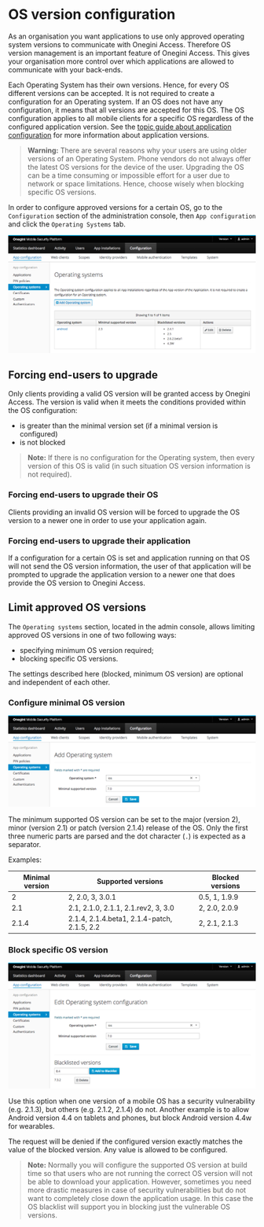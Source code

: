 # OS version configuration

As an organisation you want applications to use only approved operating system versions to communicate with Onegini Access. Therefore OS version management is
an important feature of Onegini Access. This gives your organisation more control over which applications are allowed to communicate with your back-ends.

Each Operating System has their own versions. Hence, for every OS different versions can be accepted. It is not required to create a configuration for an
Operating system. If an OS does not have any configuration, it means that all versions are accepted for this OS. The OS configuration applies to all mobile
clients for a specific OS regardless of the configured application version. See
the [topic guide about application configuration](../../mobile-apps/app-configuration/app-configuration.md) for more information about application versions.

> **Warning:** There are several reasons why your users are using older versions of an Operating System. Phone vendors do not always offer the latest OS versions for the device of the user. Upgrading the OS can be a time consuming or impossible effort for a user due to network or space limitations. Hence, choose wisely when blocking specific OS versions.

In order to configure approved versions for a certain OS, go to the `Configuration` section of the administration console, then `App configuration` and click
the `Operating Systems` tab.

![List of Operating Systems](img/oauth-config-platforms.png)

## Forcing end-users to upgrade

Only clients providing a valid OS version will be granted access by Onegini Access. The version is valid when it meets the conditions provided within the OS
configuration:

- is greater than the minimal version set (if a minimal version is configured)
- is not blocked

> **Note:** If there is no configuration for the Operating system, then every version of this OS is valid (in such situation OS version information is not required).

### Forcing end-users to upgrade their OS

Clients providing an invalid OS version will be forced to upgrade the OS version to a newer one in order to use your application again.

### Forcing end-users to upgrade their application

If a configuration for a certain OS is set and application running on that OS will not send the OS version information, the user of that application will be
prompted to upgrade the application version to a newer one that does provide the OS version to Onegini Access.

## Limit approved OS versions

The `Operating systems` section, located in the admin console, allows limiting approved OS versions in one of two following ways:

- specifying minimum OS version required;
- blocking specific OS versions.

The settings described here (blocked, minimum OS version) are optional and independent of each other.

### Configure minimal OS version

![Add Operating System configuration](img/platforms-add-configuration.png)

The minimum supported OS version can be set to the major (version 2), minor (version 2.1) or patch (version 2.1.4) release of the OS. Only the first three
numeric parts are parsed and the dot character (`.`) is expected as a separator.

Examples:

| Minimal version | Supported versions                          | Blocked versions |
|-----------------|---------------------------------------------|------------------|
| 2               | 2, 2.0, 3, 3.0.1                            | 0.5, 1, 1.9.9    |
| 2.1             | 2.1, 2.1.0, 2.1.1, 2.1.rev2, 3, 3.0         | 2, 2.0, 2.0.9    |
| 2.1.4           | 2.1.4, 2.1.4.beta1, 2.1.4-patch, 2.1.5, 2.2 | 2, 2.1, 2.1.3    |

### Block specific OS version

![Block Operating System version](img/platforms-block-os-versions.png)

Use this option when one version of a mobile OS has a security vulnerability (e.g. 2.1.3), but others (e.g. 2.1.2, 2.1.4) do not. Another example is to allow
Android version 4.4 on tablets and phones, but block Android version 4.4w for wearables.

The request will be denied if the configured version exactly matches the value of the blocked version. Any value is allowed to be configured.

> **Note:** Normally you will configure the supported OS version at build time so that users who are not running the correct OS version will not be able to download your application. However, sometimes you need more drastic measures in case of security vulnerabilities but do not want to completely close down the application usage. In this case the OS blacklist will support you in blocking just the vulnerable OS versions.